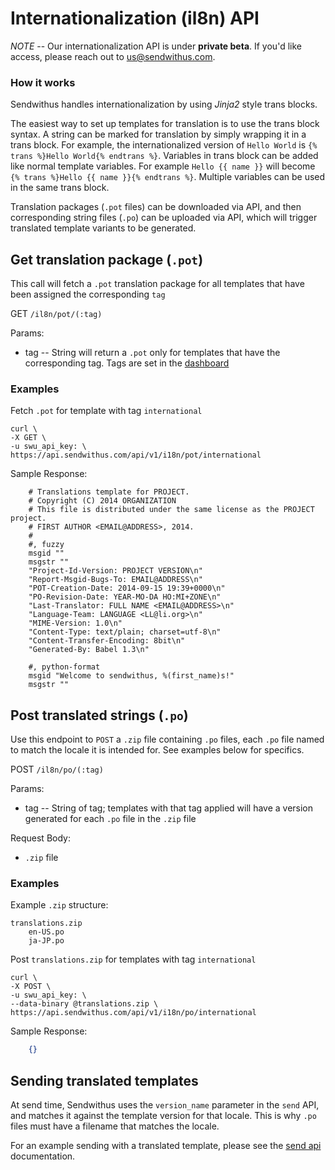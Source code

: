 # Internationalization (il8n) API


*NOTE* -- Our internationalization API is under **private beta**. If you'd like access, please reach out to [us@sendwithus.com](mailto:us@sendwithus.com).

### How it works

Sendwithus handles internationalization by using *Jinja2* style trans blocks.

The easiest way to set up templates for translation is to use the trans block syntax. A string can be marked for translation by simply wrapping it in a trans block. For example, the internationalized version of `Hello World` is `{% trans %}Hello World{% endtrans %}`. Variables in trans block can be added like normal template variables. For example `Hello {{ name }}` will become `{% trans %}Hello {{ name }}{% endtrans %}`. Multiple variables can be used in the same trans block.

Translation packages (`.pot` files) can be downloaded via API, and then corresponding string files (`.po`) can be uploaded via API, which will trigger translated template variants to be generated.

## Get translation package (`.pot`)


This call will fetch a `.pot` translation package for all templates that have been assigned the corresponding `tag`

GET `/il8n/pot/(:tag)`

Params:

- tag       -- String will return a `.pot` only for templates that have the corresponding tag. Tags are set in the [dashboard](https://www.sendwithus.com/#/emails)

### Examples

Fetch `.pot` for template with tag `international`

```
curl \
-X GET \
-u swu_api_key: \
https://api.sendwithus.com/api/v1/i18n/pot/international
```

Sample Response:

```
    # Translations template for PROJECT.
    # Copyright (C) 2014 ORGANIZATION
    # This file is distributed under the same license as the PROJECT project.
    # FIRST AUTHOR <EMAIL@ADDRESS>, 2014.
    #
    #, fuzzy
    msgid ""
    msgstr ""
    "Project-Id-Version: PROJECT VERSION\n"
    "Report-Msgid-Bugs-To: EMAIL@ADDRESS\n"
    "POT-Creation-Date: 2014-09-15 19:39+0000\n"
    "PO-Revision-Date: YEAR-MO-DA HO:MI+ZONE\n"
    "Last-Translator: FULL NAME <EMAIL@ADDRESS>\n"
    "Language-Team: LANGUAGE <LL@li.org>\n"
    "MIME-Version: 1.0\n"
    "Content-Type: text/plain; charset=utf-8\n"
    "Content-Transfer-Encoding: 8bit\n"
    "Generated-By: Babel 1.3\n"
    
    #, python-format
    msgid "Welcome to sendwithus, %(first_name)s!"
    msgstr ""
```

## Post translated strings (`.po`)

Use this endpoint to `POST` a `.zip` file containing `.po` files, each `.po` file named to match the locale it is intended for. See examples below for specifics.

POST `/il8n/po/(:tag)`

Params:

- tag       -- String of tag; templates with that tag applied will have a version generated for each `.po` file in the `.zip` file

Request Body:

- `.zip` file


### Examples

Example `.zip` structure:

```
translations.zip
    en-US.po
    ja-JP.po
```

Post `translations.zip` for templates with tag `international`

```
curl \
-X POST \
-u swu_api_key: \
--data-binary @translations.zip \
https://api.sendwithus.com/api/v1/i18n/po/international
```


Sample Response:

```json
    {}
```
## Sending translated templates

At send time, Sendwithus uses the `version_name` parameter in the `send` API, and matches it against the template version for that locale. This is why `.po` files must have a filename that matches the locale.

For an example sending with a translated template, please see the [send api](../master/v1/send.md) documentation.
